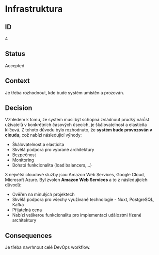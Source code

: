 # Infrastruktura

## ID

4

## Status 

Accepted

## Context 

Je třeba rozhodnout, kde bude systém umístěn a prozován.

## Decision 

Vzhledem k tomu, že systém musí být schopná zvládnout prudký nárůst uživatelů v konkrétních časových úsecích, je škálovatelnost a elasticita klíčová. Z tohoto důvodu bylo rozhodnuto, že **systém bude provozován v cloudu**, což nabízí následující výhody:
- Škálovatelnost a elasticita
- Skvělá podpora pro vybrané architektury
- Bezpečnost
- Monitoring
- Bohatá funkcionalita (load balancers,...)

3 největší cloudové služby jsou Amazon Web Services, Google Cloud, Microsoft Azure. Byl zvolen **Amazon Web Services** a to z následujících důvodů:
- Ověřen na minulých projektech
- Skvělá podpora pro všechy využívané technologie - Nuxt, PostgreSQL, Kafka
- Přijatelná cena
- Nabízí veškerou funkcionalitu pro implementaci událostmi řízené architektury

## Consequences

Je třeba navrhnout celé DevOps workflow.